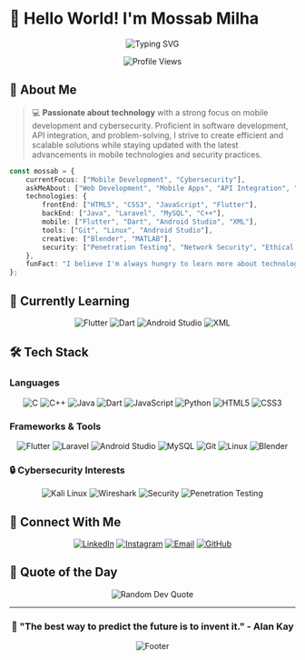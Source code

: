 # 👋 Hello World! I'm **Mossab Milha**

<div align="center">
  
  ![Typing SVG](https://readme-typing-svg.herokuapp.com?font=Fira+Code&size=30&duration=3000&pause=1000&color=00D4FF&center=true&vCenter=true&width=600&lines=⭐+Full+Stack+Developer;Mobile+App+Developer;🔒+Cybersecurity+Enthusiast;Technology+Explorer;Innovation+Driven)
  
  <img src="https://komarev.com/ghpvc/?username=mmilha&label=Profile%20Views&color=brightgreen&style=for-the-badge" alt="Profile Views" />
  
</div>

## 🚀 About Me

> 💻 **Passionate about technology** with a strong focus on mobile development and cybersecurity. Proficient in software development, API integration, and problem-solving, I strive to create efficient and scalable solutions while staying updated with the latest advancements in mobile technologies and security practices.

```typescript
const mossab = {
    currentFocus: ["Mobile Development", "Cybersecurity"],
    askMeAbout: ["Web Development", "Mobile Apps", "API Integration", "Security"],
    technologies: {
        frontEnd: ["HTML5", "CSS3", "JavaScript", "Flutter"],
        backEnd: ["Java", "Laravel", "MySQL", "C++"],
        mobile: ["Flutter", "Dart", "Android Studio", "XML"],
        tools: ["Git", "Linux", "Android Studio"],
        creative: ["Blender", "MATLAB"],
        security: ["Penetration Testing", "Network Security", "Ethical Hacking"]
    },
    funFact: "I believe I'm always hungry to learn more about technology and secure coding practices 🍕➡️💻🔒"
};
```

## 🌱 Currently Learning

<div align="center">
  
  <img src="https://img.shields.io/badge/Flutter-02569B?style=for-the-badge&logo=flutter&logoColor=white" alt="Flutter" />
  <img src="https://img.shields.io/badge/Dart-0175C2?style=for-the-badge&logo=dart&logoColor=white" alt="Dart" />
  <img src="https://img.shields.io/badge/Android%20Studio-3DDC84?style=for-the-badge&logo=android-studio&logoColor=white" alt="Android Studio" />
  <img src="https://img.shields.io/badge/XML-FF6600?style=for-the-badge&logo=xml&logoColor=white" alt="XML" />
  
</div>

## 🛠️ Tech Stack

### Languages
<div align="center">
  
  ![C](https://img.shields.io/badge/C-00599C?style=for-the-badge&logo=c&logoColor=white)
  ![C++](https://img.shields.io/badge/C++-00599C?style=for-the-badge&logo=cplusplus&logoColor=white)
  ![Java](https://img.shields.io/badge/Java-ED8B00?style=for-the-badge&logo=openjdk&logoColor=white)
  ![Dart](https://img.shields.io/badge/Dart-0175C2?style=for-the-badge&logo=dart&logoColor=white)
  ![JavaScript](https://img.shields.io/badge/JavaScript-F7DF1E?style=for-the-badge&logo=javascript&logoColor=black)
  ![Python](https://img.shields.io/badge/Python-3776AB?style=for-the-badge&logo=python&logoColor=white)
  ![HTML5](https://img.shields.io/badge/HTML5-E34F26?style=for-the-badge&logo=html5&logoColor=white)
  ![CSS3](https://img.shields.io/badge/CSS3-1572B6?style=for-the-badge&logo=css3&logoColor=white)
  
</div>

### Frameworks & Tools
<div align="center">
  
  ![Flutter](https://img.shields.io/badge/Flutter-02569B?style=for-the-badge&logo=flutter&logoColor=white)
  ![Laravel](https://img.shields.io/badge/Laravel-FF2D20?style=for-the-badge&logo=laravel&logoColor=white)
  ![Android Studio](https://img.shields.io/badge/Android%20Studio-3DDC84?style=for-the-badge&logo=android-studio&logoColor=white)
  ![MySQL](https://img.shields.io/badge/MySQL-00000F?style=for-the-badge&logo=mysql&logoColor=white)
  ![Git](https://img.shields.io/badge/Git-F05032?style=for-the-badge&logo=git&logoColor=white)
  ![Linux](https://img.shields.io/badge/Linux-FCC624?style=for-the-badge&logo=linux&logoColor=black)
  ![Blender](https://img.shields.io/badge/blender-%23F5792A.svg?style=for-the-badge&logo=blender&logoColor=white)
  
</div>

### 🔒 Cybersecurity Interests
<div align="center">
  
  ![Kali Linux](https://img.shields.io/badge/Kali%20Linux-557C94?style=for-the-badge&logo=kalilinux&logoColor=white)
  ![Wireshark](https://img.shields.io/badge/Wireshark-1679A7?style=for-the-badge&logo=wireshark&logoColor=white)
  ![Security](https://img.shields.io/badge/Ethical%20Hacking-FF6B6B?style=for-the-badge&logo=hackaday&logoColor=white)
  ![Penetration Testing](https://img.shields.io/badge/Penetration%20Testing-4ECDC4?style=for-the-badge&logo=security&logoColor=white)
  
</div>

## 🤝 Connect With Me

<div align="center">
  
  [![LinkedIn](https://img.shields.io/badge/LinkedIn-0077B5?style=for-the-badge&logo=linkedin&logoColor=white)](https://www.linkedin.com/in/mossab-milha-190638260/)
  [![Instagram](https://img.shields.io/badge/Instagram-E4405F?style=for-the-badge&logo=instagram&logoColor=white)](https://www.instagram.com/mossab_milha/)
  [![Email](https://img.shields.io/badge/Email-D14836?style=for-the-badge&logo=gmail&logoColor=white)](mailto:mossabmilha.m@gmail.com)
  [![GitHub](https://img.shields.io/badge/GitHub-100000?style=for-the-badge&logo=github&logoColor=white)](https://github.com/MossabMilha)
  
</div>

## 💭 Quote of the Day

<div align="center">
  
  <img src="https://quotes-github-readme.vercel.app/api?type=horizontal&theme=tokyonight" alt="Random Dev Quote" />
  
</div>

---

<div align="center">
  
  ### 🌟 "The best way to predict the future is to invent it." - Alan Kay
  
  <img src="https://capsule-render.vercel.app/api?type=waving&color=gradient&height=100&section=footer&animation=twinkling" alt="Footer" />
  
</div>

